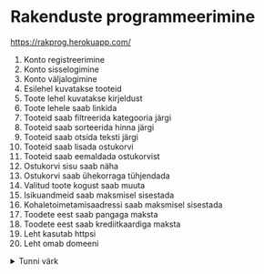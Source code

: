 # Rakenduste programmeerimine

https://rakprog.herokuapp.com/

1. Konto registreerimine
2. Konto sisselogimine
3. Konto väljalogimine
4. Esilehel kuvatakse tooteid
5. Toote lehel kuvatakse kirjeldust
6. Toote lehele saab linkida
7. Tooteid saab filtreerida kategooria järgi
8. Tooteid saab sorteerida hinna järgi
9. Tooteid saab otsida teksti järgi
10. Tooteid saab lisada ostukorvi
11. Tooteid saab eemaldada ostukorvist
12. Ostukorvi sisu saab näha
13. Ostukorvi saab ühekorraga tühjendada
14. Valitud toote kogust saab muuta
15. Isikuandmeid saab maksmisel sisestada
16. Kohaletoimetamisaadressi saab maksmisel sisestada
17. Toodete eest saab pangaga maksta
18. Toodete eest saab krediitkaardiga maksta
19. Leht kasutab httpsi
20. Leht omab domeeni

<details><summary>Tunni värk</summary>
<p>

**K**: Kuidas paigaldada oma arvutisse kõik NPM paketid, mis on `package.json` failis defineeritud?

**V**: Käsklusega `npm install`

![meme](https://external-preview.redd.it/rnqp4a2ZbZskVkVpe21j-BamMMk9vvJ6cnjtjx36sb0.jpg?auto=webp&s=e7814281c56779a9356cf37f1c80a5df3d1a4c2f)

https://github.com/rakenduste-programmeerimine-2019s/rp2019/wiki/

`git push heroku master`

.env:

```
DB_NAME=test
DB_USER=webdev-admin
DB_PASS=
JWT_KEY=
```

</p>
</details>